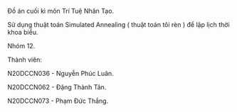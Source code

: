 Đồ án cuối kì môn Trí Tuệ Nhân Tạo.


Sử dụng thuật toán Simulated Annealing ( thuật toán tôi rèn ) để lập lịch thời khoa biểu.


Nhóm 12.


Thành viên:


N20DCCN036 - Nguyễn Phúc Luân.


N20DCCN062 - Đặng Thành Tân.


N20DCCN073 - Phạm Đức Thắng.
